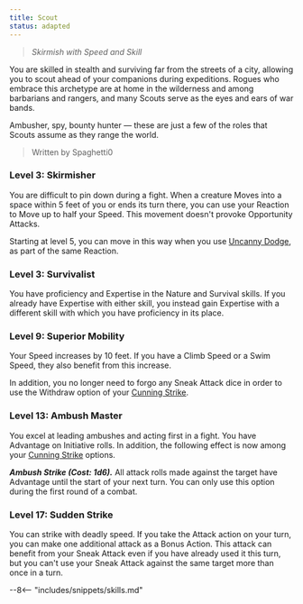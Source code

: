 ```yaml
---
title: Scout
status: adapted
---
```


> *Skirmish with Speed and Skill*

You are skilled in stealth and surviving far from the streets of a city, allowing you to scout ahead of your companions during expeditions. Rogues who embrace this archetype are at home in the wilderness and among barbarians and rangers, and many Scouts serve as the eyes and ears of war bands. 

Ambusher, spy, bounty hunter — these are just a few of the roles that Scouts assume as they range the world.

> Written by Spaghetti0

### Level 3: Skirmisher

You are difficult to pin down during a fight. When a creature Moves into a space within 5 feet of you or ends its turn there, you can use your Reaction to Move up to half your Speed. This movement doesn't provoke Opportunity Attacks.

Starting at level 5, you can move in this way when you use [Uncanny Dodge], as part of the same Reaction. 

### Level 3: Survivalist

You have proficiency and Expertise in the Nature and Survival skills. If you already have Expertise with either skill, you instead gain Expertise with a different skill with which you have proficiency in its place.

### Level 9: Superior Mobility

Your Speed increases by 10 feet. If you have a Climb Speed or a Swim Speed, they also benefit from this increase. 

In addition, you no longer need to forgo any Sneak Attack dice in order to use the Withdraw option of your [Cunning Strike].

### Level 13: Ambush Master

You excel at leading ambushes and acting first in a fight. You have Advantage on Initiative rolls. In addition, the following effect is now among your [Cunning Strike] options.

***Ambush Strike (Cost: 1d6).*** All attack rolls made against the target have Advantage until the start of your next turn. You can only use this option during the first round of a combat. 

### Level 17: Sudden Strike

You can strike with deadly speed. If you take the Attack action on your turn, you can make one additional attack as a Bonus Action. This attack can benefit from your Sneak Attack even if you have already used it this turn, but you can't use your Sneak Attack against the same target more than once in a turn.


[Uncanny Dodge]: index.md#level-5-uncanny-dodge
[Cunning Strike]: index.md#level-5-cunning-strike

--8<-- "includes/snippets/skills.md"